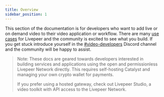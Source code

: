 ```yaml
---
title: Overview
sidebar_position: 1
---
```


This section of the documentation is for developers who want to add live or on demand video to their video application or workflow. There are many
[use cases](/developers/core-concepts/use-cases) for Livepeer and the
community is excited to see what you build. If you get stuck introduce yourself
in the [#video-developers](https://discord.gg/7D6hGG6dCZ) Discord channel and the
community will be happy to assist.

> Note: These docs are geared towards developers interested in building services
> and applications using the open and permissionless Livepeer Network
> directly. This requires self-hosting Catalyst and managing your own
> crypto wallet for payments.
>
> If you prefer using a hosted gateway, check out Livepeer Studio, a video toolkit with API access to the Livepeer Network.
